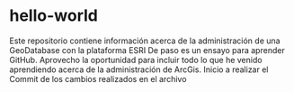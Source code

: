 # hello-world
Este repositorio contiene información acerca de la administración de una GeoDatabase con la plataforma ESRI
De paso es un ensayo para aprender GitHub. Aprovecho la oportunidad para incluir todo lo que he venido aprendiendo acerca de la administración de ArcGis.
Inicio a realizar el Commit de los cambios realizados en el archivo
